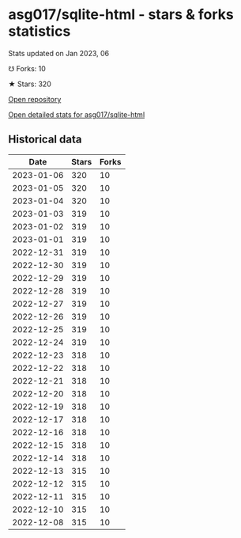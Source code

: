 # asg017/sqlite-html - stars & forks statistics

Stats updated on Jan 2023, 06

☋ Forks: 10

★ Stars: 320

[Open repository](https://github.com/asg017/sqlite-html)

[Open detailed stats for asg017/sqlite-html](https://reviewgithub.com/rep/asg017/sqlite-html)

## Historical data
| Date | Stars | Forks |
|------|-------|-------|
| 2023-01-06 | 320 | 10 | 
| 2023-01-05 | 320 | 10 | 
| 2023-01-04 | 320 | 10 | 
| 2023-01-03 | 319 | 10 | 
| 2023-01-02 | 319 | 10 | 
| 2023-01-01 | 319 | 10 | 
| 2022-12-31 | 319 | 10 | 
| 2022-12-30 | 319 | 10 | 
| 2022-12-29 | 319 | 10 | 
| 2022-12-28 | 319 | 10 | 
| 2022-12-27 | 319 | 10 | 
| 2022-12-26 | 319 | 10 | 
| 2022-12-25 | 319 | 10 | 
| 2022-12-24 | 319 | 10 | 
| 2022-12-23 | 318 | 10 | 
| 2022-12-22 | 318 | 10 | 
| 2022-12-21 | 318 | 10 | 
| 2022-12-20 | 318 | 10 | 
| 2022-12-19 | 318 | 10 | 
| 2022-12-17 | 318 | 10 | 
| 2022-12-16 | 318 | 10 | 
| 2022-12-15 | 318 | 10 | 
| 2022-12-14 | 318 | 10 | 
| 2022-12-13 | 315 | 10 | 
| 2022-12-12 | 315 | 10 | 
| 2022-12-11 | 315 | 10 | 
| 2022-12-10 | 315 | 10 | 
| 2022-12-08 | 315 | 10 | 

